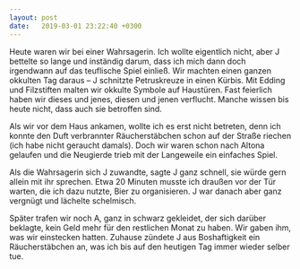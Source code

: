 ```yaml
---
layout: post
date:   2019-03-01 23:22:40 +0300
---
```

Heute waren wir bei einer Wahrsagerin. Ich wollte eigentlich nicht, aber J bettelte so lange und inständig darum, dass ich mich dann doch irgendwann auf das teuflische Spiel einließ. Wir machten einen ganzen okkulten Tag daraus – J schnitzte Petruskreuze in einen Kürbis. Mit Edding und Filzstiften malten wir okkulte Symbole auf Haustüren. Fast feierlich haben wir dieses und jenes, diesen und jenen verflucht. Manche wissen bis heute nicht, dass auch sie betroffen sind.

Als wir vor dem Haus ankamen, wollte ich es erst nicht betreten, denn ich konnte den Duft verbrannter Räucherstäbchen schon auf der Straße riechen (ich habe nicht geraucht damals). Doch wir waren schon nach Altona gelaufen und die Neugierde trieb mit der Langeweile ein einfaches Spiel.

Als die Wahrsagerin sich J zuwandte, sagte J ganz schnell, sie würde gern allein mit ihr sprechen. Etwa 20 Minuten musste ich draußen vor der Tür warten, die ich dazu nutzte, Bier zu organisieren. J war danach aber ganz vergnügt und lächelte schelmisch.

Später trafen wir noch A, ganz in schwarz gekleidet, der sich darüber beklagte, kein Geld mehr für den restlichen Monat zu haben. Wir gaben ihm, was wir einstecken hatten. Zuhause zündete J aus Boshaftigkeit ein Räucherstäbchen an, was ich bis auf den heutigen Tag immer wieder selber tue.